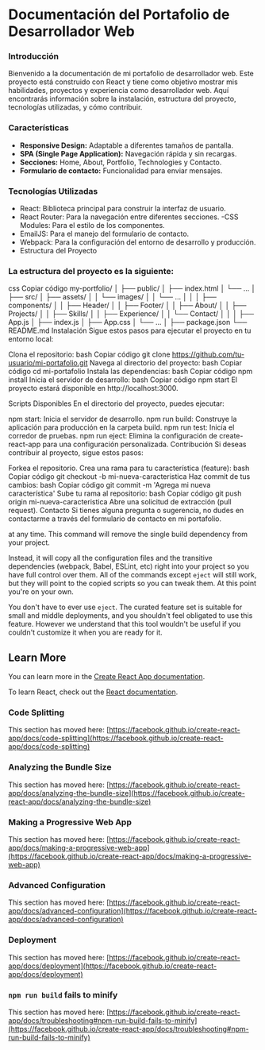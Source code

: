  # Documentación del Portafolio de Desarrollador Web
 
### Introducción

Bienvenido a la documentación de mi portafolio de desarrollador web. Este proyecto está construido con React y tiene como objetivo mostrar mis habilidades, proyectos y experiencia como desarrollador web. Aquí encontrarás información sobre la instalación, estructura del proyecto, tecnologías utilizadas, y cómo contribuir.

### Características

- **Responsive Design:** Adaptable a diferentes tamaños de pantalla.
- **SPA (Single Page Application):** Navegación rápida y sin recargas.
- **Secciones:** Home, About, Portfolio, Technologies y Contacto.
- **Formulario de contacto:** Funcionalidad para enviar mensajes.

### Tecnologías Utilizadas

- React: Biblioteca principal para construir la interfaz de usuario.
- React Router: Para la navegación entre diferentes secciones.
 -CSS Modules: Para el estilo de los componentes.
- EmailJS: Para el manejo del formulario de contacto.
- Webpack: Para la configuración del entorno de desarrollo y producción.
- Estructura del Proyecto

### La estructura del proyecto es la siguiente:

css
Copiar código
my-portfolio/
│
├── public/
│   ├── index.html
│   └── ...
│
├── src/
│   ├── assets/
│   │   └── images/
│   │       └── ...
│   │
│   ├── components/
│   │   ├── Header/
│   │   ├── Footer/
│   │   ├── About/
│   │   ├── Projects/
│   │   ├── Skills/
│   │   ├── Experience/
│   │   └── Contact/
│   │
│   ├── App.js
│   ├── index.js
│   ├── App.css
│   └── ...
│
├── package.json
└── README.md
Instalación
Sigue estos pasos para ejecutar el proyecto en tu entorno local:

Clona el repositorio:
bash
Copiar código
git clone https://github.com/tu-usuario/mi-portafolio.git
Navega al directorio del proyecto:
bash
Copiar código
cd mi-portafolio
Instala las dependencias:
bash
Copiar código
npm install
Inicia el servidor de desarrollo:
bash
Copiar código
npm start
El proyecto estará disponible en http://localhost:3000.

Scripts Disponibles
En el directorio del proyecto, puedes ejecutar:

npm start: Inicia el servidor de desarrollo.
npm run build: Construye la aplicación para producción en la carpeta build.
npm run test: Inicia el corredor de pruebas.
npm run eject: Elimina la configuración de create-react-app para una configuración personalizada.
Contribución
Si deseas contribuir al proyecto, sigue estos pasos:

Forkea el repositorio.
Crea una rama para tu característica (feature):
bash
Copiar código
git checkout -b mi-nueva-caracteristica
Haz commit de tus cambios:
bash
Copiar código
git commit -m 'Agrega mi nueva característica'
Sube tu rama al repositorio:
bash
Copiar código
git push origin mi-nueva-caracteristica
Abre una solicitud de extracción (pull request).
Contacto
Si tienes alguna pregunta o sugerencia, no dudes en contactarme a través del formulario de contacto en mi portafolio.

at any time. This command will remove the single build dependency from your project.

Instead, it will copy all the configuration files and the transitive dependencies (webpack, Babel, ESLint, etc) right into your project so you have full control over them. All of the commands except `eject` will still work, but they will point to the copied scripts so you can tweak them. At this point you're on your own.

You don't have to ever use `eject`. The curated feature set is suitable for small and middle deployments, and you shouldn't feel obligated to use this feature. However we understand that this tool wouldn't be useful if you couldn't customize it when you are ready for it.

## Learn More

You can learn more in the [Create React App documentation](https://facebook.github.io/create-react-app/docs/getting-started).

To learn React, check out the [React documentation](https://reactjs.org/).

### Code Splitting

This section has moved here: [https://facebook.github.io/create-react-app/docs/code-splitting](https://facebook.github.io/create-react-app/docs/code-splitting)

### Analyzing the Bundle Size

This section has moved here: [https://facebook.github.io/create-react-app/docs/analyzing-the-bundle-size](https://facebook.github.io/create-react-app/docs/analyzing-the-bundle-size)

### Making a Progressive Web App

This section has moved here: [https://facebook.github.io/create-react-app/docs/making-a-progressive-web-app](https://facebook.github.io/create-react-app/docs/making-a-progressive-web-app)

### Advanced Configuration

This section has moved here: [https://facebook.github.io/create-react-app/docs/advanced-configuration](https://facebook.github.io/create-react-app/docs/advanced-configuration)

### Deployment

This section has moved here: [https://facebook.github.io/create-react-app/docs/deployment](https://facebook.github.io/create-react-app/docs/deployment)

### `npm run build` fails to minify

This section has moved here: [https://facebook.github.io/create-react-app/docs/troubleshooting#npm-run-build-fails-to-minify](https://facebook.github.io/create-react-app/docs/troubleshooting#npm-run-build-fails-to-minify)
